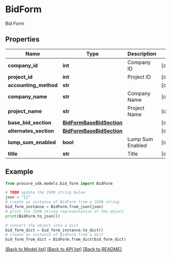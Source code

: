# BidForm

Bid Form

## Properties

Name | Type | Description | Notes
------------ | ------------- | ------------- | -------------
**company_id** | **int** | Company ID | [optional] 
**project_id** | **int** | Project ID | [optional] 
**accounting_method** | **str** |  | [optional] 
**company_name** | **str** | Company Name | [optional] 
**project_name** | **str** | Project Name | [optional] 
**base_bid_section** | [**BidFormBaseBidSection**](BidFormBaseBidSection.md) |  | [optional] 
**alternates_section** | [**BidFormBaseBidSection**](BidFormBaseBidSection.md) |  | [optional] 
**lump_sum_enabled** | **bool** | Lump Sum Enabled | [optional] 
**title** | **str** | Title | [optional] 

## Example

```python
from procore_sdk.models.bid_form import BidForm

# TODO update the JSON string below
json = "{}"
# create an instance of BidForm from a JSON string
bid_form_instance = BidForm.from_json(json)
# print the JSON string representation of the object
print(BidForm.to_json())

# convert the object into a dict
bid_form_dict = bid_form_instance.to_dict()
# create an instance of BidForm from a dict
bid_form_from_dict = BidForm.from_dict(bid_form_dict)
```
[[Back to Model list]](../README.md#documentation-for-models) [[Back to API list]](../README.md#documentation-for-api-endpoints) [[Back to README]](../README.md)


